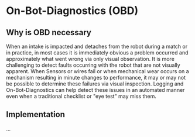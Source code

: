 # On-Bot-Diagnostics (OBD)

## Why is OBD necessary
When an intake is impacted and detaches from the robot during a match or in practice, in most cases it is immediately obvious a problem occurred and approximately what went wrong via only visual observation. It is more challenging to detect faults occurring with the robot that are not visually apparent. When Sensors or wires fail or when mechanical wear occurs on a mechanism resulting in minute changes to performance, it may or may not be possible to determine these failures via visual inspection. Logging and On-Bot-Diagnostics can help detect these issues in an automated manner even when a traditional checklist or "eye test" may miss them.

## Implementation
...
